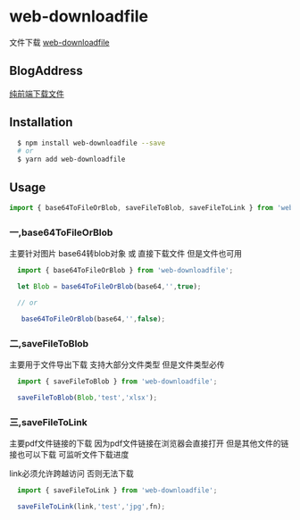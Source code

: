 # web-downloadfile

文件下载 [web-downloadfile](https://github.com/jiang-jackson/web-downloadfile)

## BlogAddress

[纯前端下载文件](https://www.cnblogs.com/jackson-yqj/p/11321275.html)

## Installation

```sh
  $ npm install web-downloadfile --save
  # or
  $ yarn add web-downloadfile
```

## Usage

```jsx
import { base64ToFileOrBlob, saveFileToBlob, saveFileToLink } from 'web-downloadfile';
```

### 一,base64ToFileOrBlob

主要针对图片 base64转blob对象 或 直接下载文件 但是文件也可用

```jsx
  import { base64ToFileOrBlob } from 'web-downloadfile';

  let Blob = base64ToFileOrBlob(base64,'',true);

  // or

   base64ToFileOrBlob(base64,'',false);
```

### 二,saveFileToBlob

主要用于文件导出下载 支持大部分文件类型 但是文件类型必传

```jsx
  import { saveFileToBlob } from 'web-downloadfile';

  saveFileToBlob(Blob,'test','xlsx');
```

### 三,saveFileToLink

主要pdf文件链接的下载 因为pdf文件链接在浏览器会直接打开 但是其他文件的链接也可以下载 可监听文件下载进度

link必须允许跨越访问 否则无法下载
```jsx
  import { saveFileToLink } from 'web-downloadfile';

  saveFileToLink(link,'test','jpg',fn);
```
